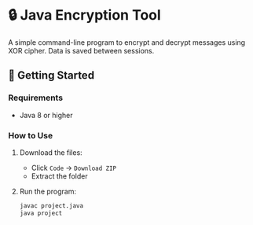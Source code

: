# 🔒 Java Encryption Tool

A simple command-line program to encrypt and decrypt messages using XOR cipher. Data is saved between sessions.

## 🚀 Getting Started

### Requirements
- Java 8 or higher

### How to Use
1. Download the files:
   - Click `Code` → `Download ZIP`
   - Extract the folder

2. Run the program:
   ```bash
   javac project.java
   java project